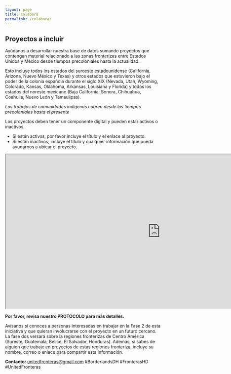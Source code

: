 ```yaml
---
layout: page
title: Colabora
permalink: /colabora/
---
```


## Proyectos a incluir

Ayúdanos a desarrollar nuestra base de datos sumando proyectos que contengan material relacionado a las
zonas fronterizas entre Estados Unidos y México desde tiempos precoloniales hasta la actualidad.

Esto incluye todos los estados del suroeste estadounidense (California, Arizona, Nuevo México y Texas) y
otros estados que estuvieron bajo el poder de la colonia española durante el siglo XIX (Nevada, Utah,
Wyoming, Colorado, Kansas, Oklahoma, Arkansas, Louisiana y Florida) y todos los estados del noreste
mexicano (Baja California, Sonora, Chihuahua, Coahuila, Nuevo León y Tamaulipas).

*Los trabajos de comunidades indigenas cubren desde los tiempos precoloniales hasta el presente*

Los proyectos deben tener un componente digital y pueden estar activos o inactivos.
- Si están activos, por favor incluye el título y el enlace al proyecto.
- Si están inactivos, incluye el título y cualquier información que pueda ayudarnos a ubicar el proyecto.
<iframe src="https://goo.gl/forms/mWNvJbvqC0lTPnCv1" width="1000" height="500" border="10"></iframe>

**Por favor, revisa nuestro PROTOCOLO para más detalles.**

Avísanos si conoces a personas interesadas en trabajar en la Fase 2 de esta iniciativa y que quieran
involucrarse con el proyecto en un futuro cercano. La fase dos versará sobre la regiones fronterizas de
Centro América (Sureste, Guatemala, Belice, El Salvador, Honduras). Además, si sabes de alguien que
trabaje en proyectos de estas regiones fronteriza, incluye su nombre, correo o enlace para compartir
esta información.

**Contacto:**
unitedfronteras@gmail.com
\#BorderlandsDH \#FronterasHD \#UnitedFronteras     
